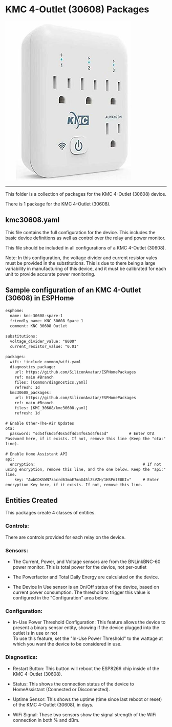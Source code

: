 # KMC 4-Outlet (30608) Packages
![KMC 4-Outlet (30608) Device Photo](../.resources/DevicePhotos/ProductPhoto_KMC-30608.jpg)

---

This folder is a collection of packages for the KMC 4-Outlet (30608) device.

There is 1 package for the KMC 4-Outlet (30608).

## kmc30608.yaml
This file contains the full configuration for the device.
This includes the basic device definitions as well as control over the relay and power monitor.

This file should be included in all configurations of a KMC 4-Outlet (30608).

Note: In this configuration, the voltage divider and current resistor vales must be provided in the substitutions. This is due to there being a large variability in manufacturing of this device, and it must be calibrated for each unit to provide accurate power monitoring.

## Sample configuration of an KMC 4-Outlet (30608) in ESPHome

```
esphome:
  name: knc-30608-spare-1
  friendly_name: KNC 30608 Spare 1
  comment: KNC 30608 Outlet

substitutions:
  voltage_divider_value: "8000"
  current_resistor_value: "0.01"

packages:
  wifi: !include common/wifi.yaml
  diagnostics_package:
    url: https://github.com/SiliconAvatar/ESPHomePackages
    ref: main #Branch
    files: [Common/diagnostics.yaml]
    refresh: 1d
  kmc30608_packages:
    url: https://github.com/SiliconAvatar/ESPHomePackages
    ref: main #Branch
    files: [KMC_30608/kmc30608.yaml]
    refresh: 1d

# Enable Other-The-Air Updates
ota:
  password: "sd54fs6d5f46s5df4d54f6s5d4f6s5d"         # Enter OTA Password here, if it exists. If not, remove this line (Keep the "ota:" line).

# Enable Home Assistant API
api:
  encryption:                                               # If not using encryption, remove this line, and the one below. Keep the "api:" line.
    key: "AwbCDKVWN7zacrd63maE7mnG45lZsVZH/1HSPmtE0KI="     # Enter encryption Key here, if it exists. If not, remove this line.
```

## Entities Created

This packages create 4 classes of entities.

### Controls:


There are controls provided for each relay on the device.

### Sensors:


- The Current, Power, and Voltage sensors are from the BNLinkBNC-60 power monitor. This is total power for the device, not per-outlet </br>

- The Powerfactor and Total Daily Energy are calculated on the device. </br>

- The Device In Use sensor is an On/Off status of the device, based on current power consumption. The threshold to trigger this value is configured in the "Configuration" area below. 



### Configuration:


- In-Use Power Threshold Configuration: This feature allows the device to present a binary sensor entity, showing if the device plugged into the outlet is in use or not </br>
To use this feature, set the "In-Use Power Threshold" to the wattage at which you want the device to be considered in use. </br>

### Diagnostics:


- Restart Button: This button will reboot the ESP8266 chip inside of the KMC 4-Outlet (30608).

- Status: This shows the connection status of the device to HomeAssistant (Connected or Disconnected).

- Uptime Sensor: This shows the uptime (time since last reboot or reset) of the KMC 4-Outlet (30608), in days.

- WiFi Signal: These two sensors show the signal strength of the WiFi connection in both % and dBm.